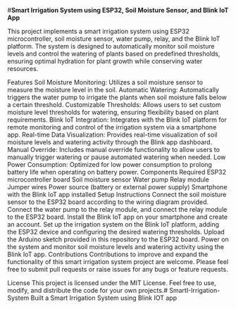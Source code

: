 #**Smart Irrigation System using ESP32, Soil Moisture Sensor, and Blink IoT App**


This project implements a smart irrigation system using ESP32 microcontroller, soil moisture sensor, water pump, relay, and the Blink IoT platform. The system is designed to automatically monitor soil moisture levels and control the watering of plants based on predefined thresholds, ensuring optimal hydration for plant growth while conserving water resources.

Features
Soil Moisture Monitoring: Utilizes a soil moisture sensor to measure the moisture level in the soil.
Automatic Watering: Automatically triggers the water pump to irrigate the plants when soil moisture falls below a certain threshold.
Customizable Thresholds: Allows users to set custom moisture level thresholds for watering, ensuring flexibility based on plant requirements.
Blink IoT Integration: Integrates with the Blink IoT platform for remote monitoring and control of the irrigation system via a smartphone app.
Real-time Data Visualization: Provides real-time visualization of soil moisture levels and watering activity through the Blink app dashboard.
Manual Override: Includes manual override functionality to allow users to manually trigger watering or pause automated watering when needed.
Low Power Consumption: Optimized for low power consumption to prolong battery life when operating on battery power.
Components Required
ESP32 microcontroller board
Soil moisture sensor
Water pump
Relay module
Jumper wires
Power source (battery or external power supply)
Smartphone with the Blink IoT app installed
Setup Instructions
Connect the soil moisture sensor to the ESP32 board according to the wiring diagram provided.
Connect the water pump to the relay module, and connect the relay module to the ESP32 board.
Install the Blink IoT app on your smartphone and create an account.
Set up the irrigation system on the Blink IoT platform, adding the ESP32 device and configuring the desired watering thresholds.
Upload the Arduino sketch provided in this repository to the ESP32 board.
Power on the system and monitor soil moisture levels and watering activity using the Blink IoT app.
Contributions
Contributions to improve and expand the functionality of this smart irrigation system project are welcome. Please feel free to submit pull requests or raise issues for any bugs or feature requests.

License
This project is licensed under the MIT License. Feel free to use, modify, and distribute the code for your own projects.# SmartI-Irrigation-System
Built a Smart Irrigation System using Blink IOT app
